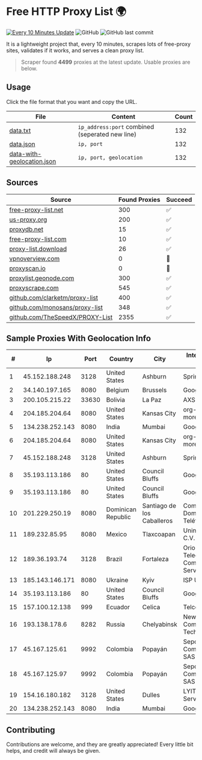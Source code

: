 
# Free HTTP Proxy List 🌍

[![Every 10 Minutes Update](https://github.com/mertguvencli/http-proxy-list/actions/workflows/main.yml/badge.svg?branch=main)](https://github.com/mertguvencli/http-proxy-list/actions/workflows/main.yml)
![GitHub](https://img.shields.io/github/license/mertguvencli/http-proxy-list)
![GitHub last commit](https://img.shields.io/github/last-commit/mertguvencli/http-proxy-list)

It is a lightweight project that, every 10 minutes, scrapes lots of free-proxy sites, validates if it works, and serves a clean proxy list.


> Scraper found **4499** proxies at the latest update. Usable proxies are below.

## Usage

Click the file format that you want and copy the URL.


|File|Content|Count|
|----|-------|-----|
|[data.txt](https://raw.githubusercontent.com/mertguvencli/http-proxy-list/main/proxy-list/data.txt)|`ip_address:port` combined (seperated new line)|132|
|[data.json](https://raw.githubusercontent.com/mertguvencli/http-proxy-list/main/proxy-list/data.json)|`ip, port`|132|
|[data-with-geolocation.json](https://raw.githubusercontent.com/mertguvencli/http-proxy-list/main/proxy-list/data-with-geolocation.json)|`ip, port, geolocation`|132|

## Sources

|Source|Found Proxies|Succeed|
|------|-------------|-------|
|[free-proxy-list.net](https://free-proxy-list.net)|300|✅|
|[us-proxy.org](https://www.us-proxy.org)|200|✅|
|[proxydb.net](http://proxydb.net)|15|✅|
|[free-proxy-list.com](https://free-proxy-list.com/?page=&port=&type%5B%5D=http&type%5B%5D=https&up_time=0&search=Search)|10|✅|
|[proxy-list.download](https://www.proxy-list.download/HTTP)|26|✅|
|[vpnoverview.com](https://vpnoverview.com/privacy/anonymous-browsing/free-proxy-servers)|0|🚫|
|[proxyscan.io](https://www.proxyscan.io)|0|🚫|
|[proxylist.geonode.com](https://proxylist.geonode.com/api/proxy-list?limit=300&page=1&sort_by=lastChecked&sort_type=desc&protocols=http,https)|300|✅|
|[proxyscrape.com](https://api.proxyscrape.com/v2/?request=displayproxies&protocol=http&timeout=10000&country=all&ssl=all&anonymity=all)|545|✅|
|[github.com/clarketm/proxy-list](https://raw.githubusercontent.com/clarketm/proxy-list/master/proxy-list-raw.txt)|400|✅|
|[github.com/monosans/proxy-list](https://raw.githubusercontent.com/monosans/proxy-list/main/proxies/http.txt)|348|✅|
|[github.com/TheSpeedX/PROXY-List](https://raw.githubusercontent.com/TheSpeedX/PROXY-List/master/http.txt)|2355|✅|


## Sample Proxies With Geolocation Info

|#|Ip|Port|Country|City|Internet Service Provider|
|-|--|----|-------|----|-------------------------|
|1|45.152.188.248|3128|United States|Ashburn|Sprint|
|2|34.140.197.165|8080|Belgium|Brussels|Google LLC|
|3|200.105.215.22|33630|Bolivia|La Paz|AXS Bolivia S. A.|
|4|204.185.204.64|8080|United States|Kansas City|org-morenet.more.net|
|5|134.238.252.143|8080|India|Mumbai|Google LLC|
|6|204.185.204.64|8080|United States|Kansas City|org-morenet.more.net|
|7|45.152.188.248|3128|United States|Ashburn|Sprint|
|8|35.193.113.186|80|United States|Council Bluffs|Google LLC|
|9|35.193.113.186|80|United States|Council Bluffs|Google LLC|
|10|201.229.250.19|8080|Dominican Republic|Santiago de los Caballeros|Compañía Dominicana de Teléfonos S. A.|
|11|189.232.85.95|8080|Mexico|Tlaxcoapan|Uninet S.A. de C.V.|
|12|189.36.193.74|3128|Brazil|Fortaleza|Orion Telecomunicações Comercio e Serviços LTDA|
|13|185.143.146.171|8080|Ukraine|Kyiv|ISP UTELS|
|14|35.193.113.186|80|United States|Council Bluffs|Google LLC|
|15|157.100.12.138|999|Ecuador|Celica|Telconet S.A|
|16|193.138.178.6|8282|Russia|Chelyabinsk|New Communication Technologies|
|17|45.167.125.61|9992|Colombia|Popayán|Sepcom Comunicaciones SAS|
|18|45.167.125.97|9992|Colombia|Popayán|Sepcom Comunicaciones SAS|
|19|154.16.180.182|3128|United States|Dulles|LYIT Internet Services|
|20|134.238.252.143|8080|India|Mumbai|Google LLC|



## Contributing

Contributions are welcome, and they are greatly appreciated! Every
little bit helps, and credit will always be given.


